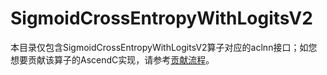 # SigmoidCrossEntropyWithLogitsV2

本目录仅包含SigmoidCrossEntropyWithLogitsV2算子对应的aclnn接口；如您想要贡献该算子的AscendC实现，请参考[贡献流程](../../CONTRIBUTING.md)。